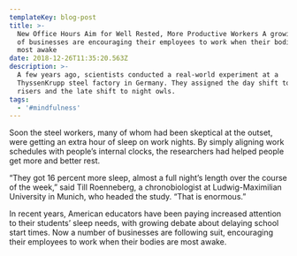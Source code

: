 ```yaml
---
templateKey: blog-post
title: >-
  New Office Hours Aim for Well Rested, More Productive Workers A growing number
  of businesses are encouraging their employees to work when their bodies are
  most awake
date: 2018-12-26T11:35:20.563Z
description: >-
  A few years ago, scientists conducted a real-world experiment at a
  ThyssenKrupp steel factory in Germany. They assigned the day shift to early
  risers and the late shift to night owls.
tags:
  - '#mindfulness'
---
```

Soon the steel workers, many of whom had been skeptical at the outset, were getting an extra hour of sleep on work nights. By simply aligning work schedules with people’s internal clocks, the researchers had helped people get more and better rest.



“They got 16 percent more sleep, almost a full night’s length over the course of the week,” said Till Roenneberg, a chronobiologist at Ludwig-Maximilian University in Munich, who headed the study. “That is enormous.”



In recent years, American educators have been paying increased attention to their students’ sleep needs, with growing debate about delaying school start times. Now a number of businesses are following suit, encouraging their employees to work when their bodies are most awake.
